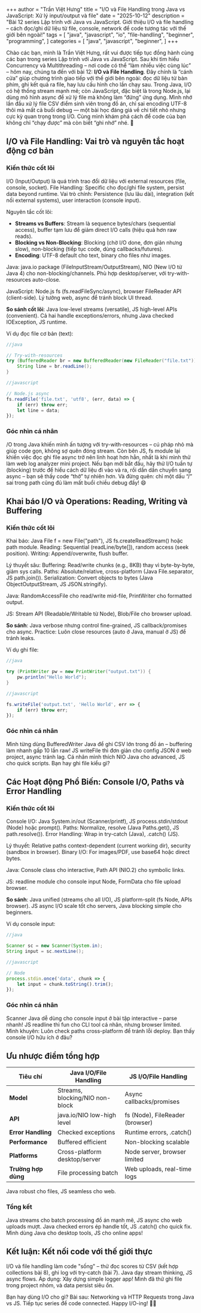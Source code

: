 +++
author = "Trần Việt Hưng"
title = "I/O và File Handling trong Java vs JavaScript: Xử lý input/output và file"
date = "2025-10-12"
description = "Bài 12 series Lập trình với Java vs JavaScript. Giới thiệu I/O và file handling – cách đọc/ghi dữ liệu từ file, console, network để code tương tác với thế giới bên ngoài!"
tags = [
    "java",
    "javascript",
    "io",
    "file-handling",
    "beginner",
    "programming",
]
categories = [
    "java",
    "javascript",
    "beginner",
]
+++

Chào các bạn, mình là Trần Việt Hưng, rất vui được tiếp tục đồng hành cùng các bạn trong series Lập trình với Java vs JavaScript. Sau khi tìm hiểu Concurrency và Multithreading – nơi code có thể “làm nhiều việc cùng lúc” – hôm nay, chúng ta đến với bài 12: **I/O và File Handling**.
Đây chính là “cánh cửa” giúp chương trình giao tiếp với thế giới bên ngoài: đọc dữ liệu từ bàn phím, ghi kết quả ra file, hay lưu cấu hình cho lần chạy sau. Trong Java, I/O có hệ thống stream mạnh mẽ; còn JavaScript, đặc biệt là trong Node.js, lại dùng mô hình async để xử lý file mà không làm “đứng” ứng dụng.
Mình nhớ lần đầu xử lý file CSV điểm sinh viên trong đồ án, chỉ sai encoding UTF-8 thôi mà mất cả buổi debug — một bài học đáng giá về chi tiết nhỏ nhưng cực kỳ quan trọng trong I/O. Cùng mình khám phá cách để code của bạn không chỉ “chạy được” mà còn biết “ghi nhớ” nhé. 💾

## I/O và File Handling: Vai trò và nguyên tắc hoạt động cơ bản

### Kiến thức cốt lõi
I/O (Input/Output) là quá trình trao đổi dữ liệu với external resources (file, console, socket). File Handling: Specific cho đọc/ghi file system, persist data beyond runtime. Vai trò chính: Persistence (lưu lâu dài), integration (kết nối external systems), user interaction (console input).

Nguyên tắc cốt lõi:
- **Streams vs Buffers**: Stream là sequence bytes/chars (sequential access), buffer tạm lưu để giảm direct I/O calls (hiệu quả hơn raw reads).
- **Blocking vs Non-Blocking**: Blocking (chờ I/O done, đơn giản nhưng slow), non-blocking (tiếp tục code, dùng callbacks/futures).
- **Encoding**: UTF-8 default cho text, binary cho files như images.

Java: java.io package (FileInputStream/OutputStream), NIO (New I/O từ Java 4) cho non-blocking/channels. Phù hợp desktop/server, với try-with-resources auto-close.

JavaScript: Node.js fs (fs.readFileSync/async), browser FileReader API (client-side). Lý tưởng web, async để tránh block UI thread.

**So sánh cốt lõi**: Java low-level streams (versatile), JS high-level APIs (convenient). Cả hai handle exceptions/errors, nhưng Java checked IOException, JS runtime.

Ví dụ đọc file cơ bản (text):
```java
//java

// Try-with-resources
try (BufferedReader br = new BufferedReader(new FileReader("file.txt"))) {
    String line = br.readLine();
}
```

```javascript
//javascript

// Node.js async
fs.readFile('file.txt', 'utf8', (err, data) => {
    if (err) throw err;
    let line = data;
});
```

### Góc nhìn cá nhân
/O trong Java khiến mình ấn tượng với try-with-resources – cú pháp nhỏ mà giúp code gọn, không sợ quên đóng stream. Còn bên JS, fs module lại khiến việc đọc ghi file async trở nên linh hoạt hơn hẳn, nhất là khi mình thử làm web log analyzer mini project.
Nếu bạn mới bắt đầu, hãy thử I/O tuần tự (blocking) trước để hiểu cách dữ liệu đi vào và ra, rồi dần dần chuyển sang async – bạn sẽ thấy code “thở” tự nhiên hơn. Và đừng quên: chỉ một dấu “/” sai trong path cũng đủ làm mất buổi chiều debug đấy! 😄

## Khai báo I/O và Operations: Reading, Writing và Buffering

### Kiến thức cốt lõi
Khai báo: Java File f = new File("path"), JS fs.createReadStream() hoặc path module. Reading: Sequential (readLine/byte[]), random access (seek position). Writing: Append/overwrite, flush buffer.

Lý thuyết sâu: Buffering: Read/write chunks (e.g., 8KB) thay vì byte-by-byte, giảm sys calls. Paths: Absolute/relative, cross-platform (Java File.separator, JS path.join()). Serialization: Convert objects to bytes (Java ObjectOutputStream, JS JSON.stringify).

Java: RandomAccessFile cho read/write mid-file, PrintWriter cho formatted output.

JS: Stream API (Readable/Writable từ Node), Blob/File cho browser upload.

**So sánh**: Java verbose nhưng control fine-grained, JS callback/promises cho async. Practice: Luôn close resources (auto ở Java, manual ở JS) để tránh leaks.

Ví dụ ghi file:
```java
//java

try (PrintWriter pw = new PrintWriter("output.txt")) {
    pw.println("Hello World");
}
```

```javascript
//javascript

fs.writeFile('output.txt', 'Hello World', err => {
    if (err) throw err;
});
```

### Góc nhìn cá nhân
Mình từng dùng BufferedWriter Java để ghi CSV lớn trong đồ án – buffering làm nhanh gấp 10 lần raw! JS writeFile thì đơn giản cho config JSON ở web project, async tránh lag. Cá nhân mình thích NIO Java cho advanced, JS cho quick scripts. Bạn hay ghi file kiểu gì?

## Các Hoạt động Phổ Biến: Console I/O, Paths và Error Handling

### Kiến thức cốt lõi
Console I/O: Java System.in/out (Scanner/printf), JS process.stdin/stdout (Node) hoặc prompt(). Paths: Normalize, resolve (Java Paths.get(), JS path.resolve()). Error Handling: Wrap in try-catch (Java), .catch() (JS).

Lý thuyết: Relative paths context-dependent (current working dir), security (sandbox in browser). Binary I/O: For images/PDF, use base64 hoặc direct bytes.

Java: Console class cho interactive, Path API (NIO.2) cho symbolic links.

JS: readline module cho console input Node, FormData cho file upload browser.

**So sánh**: Java unified (streams cho all I/O), JS platform-split (fs Node, APIs browser). JS async I/O scale tốt cho servers, Java blocking simple cho beginners.

Ví dụ console input:
```java
//java

Scanner sc = new Scanner(System.in);
String input = sc.nextLine();
```

```javascript
//javascript

// Node
process.stdin.once('data', chunk => {
    let input = chunk.toString().trim();
});
```

### Góc nhìn cá nhân
Scanner Java dễ dùng cho console input ở bài tập interactive – parse nhanh! JS readline thì fun cho CLI tool cá nhân, nhưng browser limited. Mình khuyên: Luôn check paths cross-platform để tránh lỗi deploy. Bạn thấy console I/O hữu ích ở đâu?

## Ưu nhược điểm tổng hợp

| Tiêu chí              | Java I/O/File Handling        | JS I/O/File Handling          |
|-----------------------|-------------------------------|-------------------------------|
| **Model**            | Streams, blocking/NIO non-block| Async callbacks/promises      |
| **API**              | java.io/NIO low-high level   | fs (Node), FileReader (browser)|
| **Error Handling**   | Checked exceptions           | Runtime errors, .catch()      |
| **Performance**      | Buffered efficient           | Non-blocking scalable         |
| **Platforms**        | Cross-platform desktop/server| Node server, browser limited  |
| **Trường hợp dùng**  | File processing batch         | Web uploads, real-time logs   |

Java robust cho files, JS seamless cho web.

### Tổng kết
Java streams cho batch processing đồ án mạnh mẽ, JS async cho web uploads mượt. Java checked errors ép handle tốt, JS .catch() cho quick fix. Mình dùng Java cho desktop tools, JS cho online apps!

## Kết luận: Kết nối code với thế giới thực

I/O và file handling làm code "sống" – thử đọc scores từ CSV (kết hợp collections bài 8), ghi log với try-catch (bài 7). Java dạy stream thinking, JS async flows. Áp dụng: Xây dựng simple logger app! Mình đã thử ghi file trong project nhóm, và data persist siêu ổn.

Bạn hay dùng I/O cho gì? Bài sau: Networking và HTTP Requests trong Java vs JS. Tiếp tục series để code connected. Happy I/O-ing! 📁🔄

<!--more-->